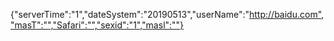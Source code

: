 {"serverTime":"1","dateSystem":"20190513","userName":"http://baidu.com","masT":"","Safari":"","sexid":"1","masl":""}
